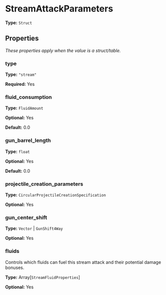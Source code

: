 # StreamAttackParameters

**Type:** `Struct`

## Properties

*These properties apply when the value is a struct/table.*

### type

**Type:** `"stream"`

**Required:** Yes

### fluid_consumption

**Type:** `FluidAmount`

**Optional:** Yes

**Default:** 0.0

### gun_barrel_length

**Type:** `float`

**Optional:** Yes

**Default:** 0.0

### projectile_creation_parameters

**Type:** `CircularProjectileCreationSpecification`

**Optional:** Yes

### gun_center_shift

**Type:** `Vector` | `GunShift4Way`

**Optional:** Yes

### fluids

Controls which fluids can fuel this stream attack and their potential damage bonuses.

**Type:** Array[`StreamFluidProperties`]

**Optional:** Yes

